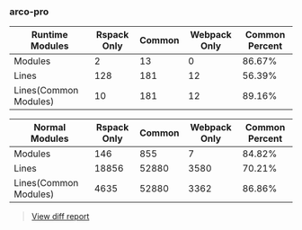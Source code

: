 ### arco-pro

| Runtime Modules       | Rspack Only | Common | Webpack Only | Common Percent | 
|-----------------------|-------------|--------|--------------|----------------| 
| Modules               | 2           | 13     | 0            | 86.67%         | 
| Lines                 | 128         | 181    | 12           | 56.39%         | 
| Lines(Common Modules) | 10          | 181    | 12           | 89.16%         | 


| Normal Modules        | Rspack Only | Common | Webpack Only | Common Percent | 
|-----------------------|-------------|--------|--------------|----------------| 
| Modules               | 146         | 855    | 7            | 84.82%         | 
| Lines                 | 18856       | 52880  | 3580         | 70.21%         | 
| Lines(Common Modules) | 4635        | 52880  | 3362         | 86.86%         | 


> [View diff report](https://web-infra-dev.github.io/rspack-report-website/diff/7140664371/diff_arco-pro.html)

